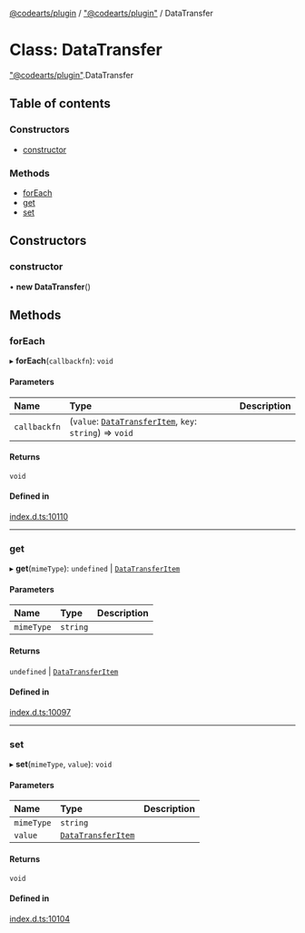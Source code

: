 [@codearts/plugin](../README.md) / ["@codearts/plugin"](../modules/_codearts_plugin_.md) / DataTransfer

# Class: DataTransfer

["@codearts/plugin"](../modules/_codearts_plugin_.md).DataTransfer

## Table of contents

### Constructors

- [constructor](codearts_plugin_.DataTransfer.md#constructor)

### Methods

- [forEach](codearts_plugin_.DataTransfer.md#foreach)
- [get](codearts_plugin_.DataTransfer.md#get)
- [set](codearts_plugin_.DataTransfer.md#set)

## Constructors

### constructor

• **new DataTransfer**()

## Methods

### forEach

▸ **forEach**(`callbackfn`): `void`

#### Parameters

| Name | Type | Description |
| :------ | :------ | :------ |
| `callbackfn` | (`value`: [`DataTransferItem`](codearts_plugin_.DataTransferItem.md), `key`: `string`) => `void` |  |

#### Returns

`void`

#### Defined in

[index.d.ts:10110](https://github.com/huaweicloud/cloudide-plugin-api/blob/203b986/index.d.ts#L10110)

___

### get

▸ **get**(`mimeType`): `undefined` \| [`DataTransferItem`](codearts_plugin_.DataTransferItem.md)

#### Parameters

| Name | Type | Description |
| :------ | :------ | :------ |
| `mimeType` | `string` |  |

#### Returns

`undefined` \| [`DataTransferItem`](codearts_plugin_.DataTransferItem.md)

#### Defined in

[index.d.ts:10097](https://github.com/huaweicloud/cloudide-plugin-api/blob/203b986/index.d.ts#L10097)

___

### set

▸ **set**(`mimeType`, `value`): `void`

#### Parameters

| Name | Type | Description |
| :------ | :------ | :------ |
| `mimeType` | `string` |  |
| `value` | [`DataTransferItem`](codearts_plugin_.DataTransferItem.md) |  |

#### Returns

`void`

#### Defined in

[index.d.ts:10104](https://github.com/huaweicloud/cloudide-plugin-api/blob/203b986/index.d.ts#L10104)
